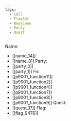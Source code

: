 ```yaml
---
tags:
  - Call
  - FlagSet
  - NewScene
  - Party
  - Quest
---
```

Name:
- [[name_14]]
- [[name_8]]
Party:
- [[party_0]]
- [[party_1]]
Fn:
- [[p9001_function11]]
- [[p9001_function2]]
- [[p9001_function4]]
- [[p9001_function7]]
- [[p9001_function8]]
- [[p9001_function9]]
Quest:
- [[quest_17]]
Flag:
- [[flag_9476]]
